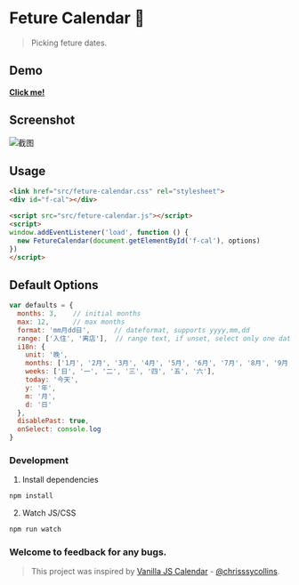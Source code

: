 # Feture Calendar 🍦

> Picking feture dates.

## Demo
__[Click me!](https://howareyouo.github.io/feture-calendar)__

## Screenshot
![截图](https://images.gitee.com/uploads/images/2019/0315/095500_358dedc2_10015.png "屏幕截图.png")

## Usage

```html
<link href="src/feture-calendar.css" rel="stylesheet">
<div id="f-cal"></div>
```

```html
<script src="src/feture-calendar.js"></script>
<script>
window.addEventListener('load', function () {
  new FetureCalendar(document.getElementById('f-cal'), options)
})
</script>
```

## Default Options
```javascript
var defaults = {
  months: 3,    // initial months
  max: 12,      // max months
  format: 'mm月dd日',      // dateformat, supports yyyy,mm,dd
  range: ['入住', '离店'],  // range text, if unset, select only one date
  i18n: {
    unit: '晚',
    months: ['1月', '2月', '3月', '4月', '5月', '6月', '7月', '8月', '9月', '10月', '11月', '12月'],
    weeks: ['日', '一', '二', '三', '四', '五', '六'],
    today: '今天',
    y: '年',
    m: '月',
    d: '日'
  },
  disablePast: true,
  onSelect: console.log
}
```

### Development

1. Install dependencies

```bash
npm install
```

2. Watch JS/CSS

```bash
npm run watch
```

### Welcome to feedback for any bugs.

> This project was inspired by [Vanilla JS Calendar](https://github.com/chrisssycollins/vanilla-calendar) - [@chrisssycollins](https://github.com/chrisssycollins).
